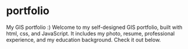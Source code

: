 # portfolio
My GIS portfolio :)
Welcome to my self-designed GIS portfolio, built with html, css, and JavaScript. It includes my photo, resume, professional experience, and my education background. Check it out below.
